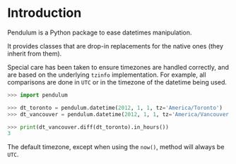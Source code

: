 # Introduction

Pendulum is a Python package to ease datetimes manipulation.

It provides classes that are drop-in replacements for the native ones (they inherit from them).

Special care has been taken to ensure timezones are handled correctly,
and are based on the underlying `tzinfo` implementation.
For example, all comparisons are done in `UTC` or in the timezone of the datetime being used.

```python
>>> import pendulum

>>> dt_toronto = pendulum.datetime(2012, 1, 1, tz='America/Toronto')
>>> dt_vancouver = pendulum.datetime(2012, 1, 1, tz='America/Vancouver')

>>> print(dt_vancouver.diff(dt_toronto).in_hours())
3
```

The default timezone, except when using the `now()`, method will always be `UTC`.
